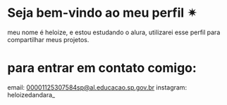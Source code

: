 # Seja bem-vindo ao meu perfil ✴
meu nome é heloize, e estou estudando o alura, utilizarei esse perfil para compartilhar meus projetos.

# para entrar em contato comigo:
email: 00001125307584sp@al.educacao.sp.gov.br
instagram: heloizedandara_


